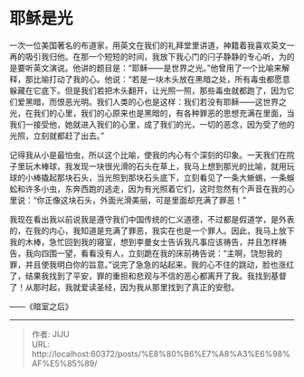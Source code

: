 # 耶稣是光

一次一位美国著名的布道家，用英文在我们的礼拜堂里讲道，神籍着我喜欢英文一再的吸引我归他。在那一个短短的时间，我放下我心门的闩子静静的专心听，为的是要听英文演说。他讲的题目是：“耶稣——是世界之光。”他曾用了一个比喻来解释，那比喻打动了我的心。他说：“若是一块木头放在黑暗之处，所有毒虫都愿意躲藏在它底下。但是我们若把木头翻开，让光照一照，那些毒虫就都跑了，因为它们爱黑暗，而恨恶光明。我们人类的心也是这样：我们若没有耶稣——这世界之光，在我们的心里，我们的心原来也是黑暗的，有各种罪恶的思想充满在里面，当我们一接受他，她就进入我们的心里，成了我们的光，一切的恶念，因为受了他的光照，立刻就都赶了出去。”

记得我从小是最怕虫，所以这个比喻，使我的内心有个深刻的印象。一天我们在院子里玩木棒球，我发现一块很光滑的石头在草上，我马上想到那光的比喻，就用玩球的小棒撬起那块石头，当光照到那块石头底下，立刻看见了一条大蜥蜴，一条蜈蚣和许多小虫，东奔西跑的逃走，因为有光照着它们，这时忽然有个声音在我的心里说：“你正像这块石头，外面光滑美丽，可是里面却充满了罪恶！”

我现在看出我以前说我是遵守我们中国传统的仁义道德，不过都是假道学，是外表的，在我的内心，我知道是充满了罪恶，我实在也是一个罪人。因此，我马上放下我的木棒，急忙回到我的寝室，想到李曼女士告诉我凡事应该祷告，并且怎样祷告，我向四围一望，看看没有人，立刻跪在我的床前祷告说：“主啊，饶恕我的罪，并且使我明白你的旨意。”说完了急急的站起来，我的心不住的跳动，脸也涨红了，结果我找到了平安，罪的重担和悲观与不信的恶心都离开了我。我找到基督了！从那时起，我就爱读圣经，因为我从那里找到了真正的安慰。

——《暗室之后》

---

> 作者: JIJU  
> URL: http://localhost:60372/posts/%E8%80%B6%E7%A8%A3%E6%98%AF%E5%85%89/  

